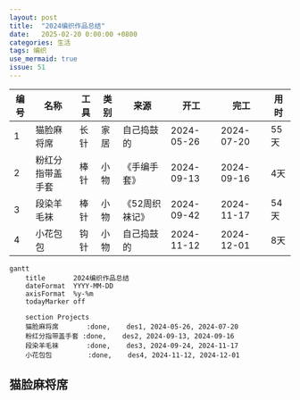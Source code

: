 ```yaml
---
layout: post
title:  "2024编织作品总结"
date:   2025-02-20 0:00:00 +0800
categories: 生活
tags: 编织
use_mermaid: true
issue: 51
---
```


| 编号 | 名称             | 工具 | 类别 | 来源         | 开工       | 完工       | 用时  |
|------|------------------|------|------|--------------|------------|------------|-------|
| 1    | 猫脸麻将席       | 长针 | 家居 | 自己捣鼓的   | 2024-05-26 | 2024-07-20 | 55天  |
| 2    | 粉红分指带盖手套 | 棒针 | 小物 | 《手编手套》 | 2024-09-13 | 2024-09-16 | 4天   |
| 3    | 段染羊毛袜       | 棒针 | 小物 | 《52周织袜记》 | 2024-09-42 | 2024-11-17 | 54天  |
| 4    | 小花包包         | 钩针 | 小物 | 自己捣鼓的   | 2024-11-12 | 2024-12-01 | 8天   |

```mermaid
gantt
    title       2024编织作品总结
    dateFormat  YYYY-MM-DD
    axisFormat  %y-%m
    todayMarker off

    section Projects
    猫脸麻将席       :done,    des1, 2024-05-26, 2024-07-20
    粉红分指带盖手套 :done,    des2, 2024-09-13, 2024-09-16
    段染羊毛袜       :done,    des3, 2024-09-24, 2024-11-17
    小花包包         :done,    des4, 2024-11-12, 2024-12-01
```
## 猫脸麻将席

